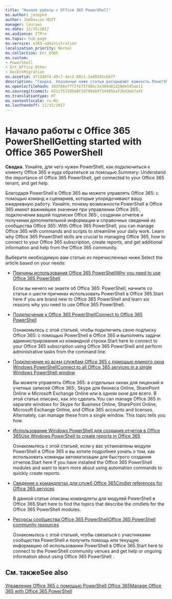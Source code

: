 ```yaml
---
title: "Начало работы с Office 365 PowerShell"
ms.author: josephd
author: JoeDavies-MSFT
manager: laurawi
ms.date: 12/15/2017
ms.audience: ITPro
ms.topic: hub-page
ms.service: o365-administration
localization_priority: Normal
ms.collection: Ent_O365
ms.custom:
- PowerShell
- Ent_Office_Other
- DecEntMigration
ms.assetid: 4712d6fd-d9c7-4ec2-88c1-3ad9201cbb7f
description: "Сводка. Указанные ниже статьи раскрывают важность PowerShell в Office 365 и объясняют, как подключиться к клиенту Office 365: и где получить поддержку."
ms.openlocfilehash: 16df86ef7f2fe75fd6bc3e384d01329de545ae11
ms.sourcegitcommit: d31cf57295e8f3d798ab971d405baf3bd3eb7a45
ms.translationtype: HT
ms.contentlocale: ru-RU
ms.lasthandoff: 12/15/2017
---
```

# <a name="getting-started-with-office-365-powershell"></a><span data-ttu-id="da607-103">Начало работы с Office 365 PowerShell</span><span class="sxs-lookup"><span data-stu-id="da607-103">Getting started with Office 365 PowerShell</span></span>

 <span data-ttu-id="da607-104">**Сводка.** Узнайте, для чего нужен PowerShell, как подключиться к клиенту Office 365 и куда обратиться за помощью.</span><span class="sxs-lookup"><span data-stu-id="da607-104">Summary: Understand the importance of Office 365 PowerShell, get connected to your Office 365 tenant, and get help.</span></span>
  
<span data-ttu-id="da607-p101">Благодаря PowerShell в Office 365 вы можете управлять Office 365: с помощью команд и сценариев, которые упорядочивают вашу ежедневную работу. Узнайте, почему возможности PowerShell в Office 365 имеют важнейшее значение при управлении Office 365:, подключении вашей подписки Office 365:, создании отчетов и получении дополнительной информации и справочных сведений из сообщества Office 365:.</span><span class="sxs-lookup"><span data-stu-id="da607-p101">With Office 365 PowerShell, you can manage Office 365 with commands and scripts to streamline your daily work. Learn why Office 365 PowerShell skills are crucial to managing Office 365, how to connect to your Office 365 subscription, create reports, and get additional information and help from the Office 365 community.</span></span>
  
<span data-ttu-id="da607-107">Выберите необходимую вам статью из перечисленных ниже.</span><span class="sxs-lookup"><span data-stu-id="da607-107">Select the article based on your needs:</span></span>
  
- [<span data-ttu-id="da607-108">Причины использования Office 365 PowerShell</span><span class="sxs-lookup"><span data-stu-id="da607-108">Why you need to use Office 365 PowerShell</span></span>](why-you-need-to-use-office-365-powershell.md)
    
    <span data-ttu-id="da607-109">Если вы ничего не знаете об Office 365: PowerShell, начните со статьи о шести причинах использовать PowerShell в Office 365.</span><span class="sxs-lookup"><span data-stu-id="da607-109">Start here if you are brand new to Office 365 PowerShell and learn six reasons why you need to use Office 365 PowerShell.</span></span> 
    
- [<span data-ttu-id="da607-110">Подключение к Office 365 PowerShell</span><span class="sxs-lookup"><span data-stu-id="da607-110">Connect to Office 365 PowerShell</span></span>](connect-to-office-365-powershell.md)
    
    <span data-ttu-id="da607-111">Ознакомьтесь с этой статьей, чтобы подключить свою подписку Office 365: с помощью PowerShell в Office 365 и выполнять задачи администрирования из командной строки.</span><span class="sxs-lookup"><span data-stu-id="da607-111">Start here to connect to your Office 365 subscription using Office 365 PowerShell and perform administrative tasks from the command line.</span></span>
    
- [<span data-ttu-id="da607-112">Подключение ко всем службам Office 365 с помощью единого окна Windows PowerShell</span><span class="sxs-lookup"><span data-stu-id="da607-112">Connect to all Office 365 services in a single Windows PowerShell window</span></span>](connect-to-all-office-365-services-in-a-single-windows-powershell-window.md)
    
    <span data-ttu-id="da607-p102">Вы можете управлять Office 365: в отдельных окнах для лицензий и учетных записей Office 365:, Skype для бизнеса Online, SharePoint Online и Microsoft Exchange Online или в одном окне для всего. В этой статье описано, как это сделать.</span><span class="sxs-lookup"><span data-stu-id="da607-p102">You can manage Office 365 in separate windows for Skype for Business Online, SharePoint Online, Microsoft Exchange Online, and Office 365 accounts and licenses. Alternately, can manage these from a single window. This topic tells you how.</span></span>
    
- [<span data-ttu-id="da607-116">Использование Windows PowerShell для создания отчетов в Office 365</span><span class="sxs-lookup"><span data-stu-id="da607-116">Use Windows PowerShell to create reports in Office 365</span></span>](use-windows-powershell-to-create-reports-in-office-365.md)
    
    <span data-ttu-id="da607-117">Ознакомьтесь с этой статьей, если у вас установлены модули PowerShell в Office 365 и вы хотите подробнее узнать о том, как использовать команды автоматизации для быстрого создания отчетов.</span><span class="sxs-lookup"><span data-stu-id="da607-117">Start here if you have installed the Office 365 PowerShell modules and want to learn more about using automation commands to quickly create reports.</span></span> 
    
- [<span data-ttu-id="da607-118">Сведения о командлетах для служб Office 365</span><span class="sxs-lookup"><span data-stu-id="da607-118">Cmdlet references for Office 365 services</span></span>](cmdlet-references-for-office-365-services.md)
    
    <span data-ttu-id="da607-119">В данной статье описаны командлеты для модулей PowerShell в Office 365.</span><span class="sxs-lookup"><span data-stu-id="da607-119">Start here to find the topics that describe the cmdlets for the Office 365 PowerShell modules.</span></span>
    
- [<span data-ttu-id="da607-120">Ресурсы сообщества Office 365 PowerShell</span><span class="sxs-lookup"><span data-stu-id="da607-120">Office 365 PowerShell community resources</span></span>](office-365-powershell-community-resources.md)
    
    <span data-ttu-id="da607-121">Ознакомьтесь с этой статьей, чтобы связаться с участниками сообщества PowerShell и получить помощь или текущую информацию об использовании PowerShell в Office 365.</span><span class="sxs-lookup"><span data-stu-id="da607-121">Start here to connect to the PowerShell community venues and get help or ongoing information about using Office 365 PowerShell .</span></span>
    
## <a name="see-also"></a><span data-ttu-id="da607-122">См. также</span><span class="sxs-lookup"><span data-stu-id="da607-122">See also</span></span>

#### 

[<span data-ttu-id="da607-123">Управление Office 365 с помощью PowerShell Office 365</span><span class="sxs-lookup"><span data-stu-id="da607-123">Manage Office 365 with Office 365 PowerShell</span></span>](manage-office-365-with-office-365-powershell.md)

